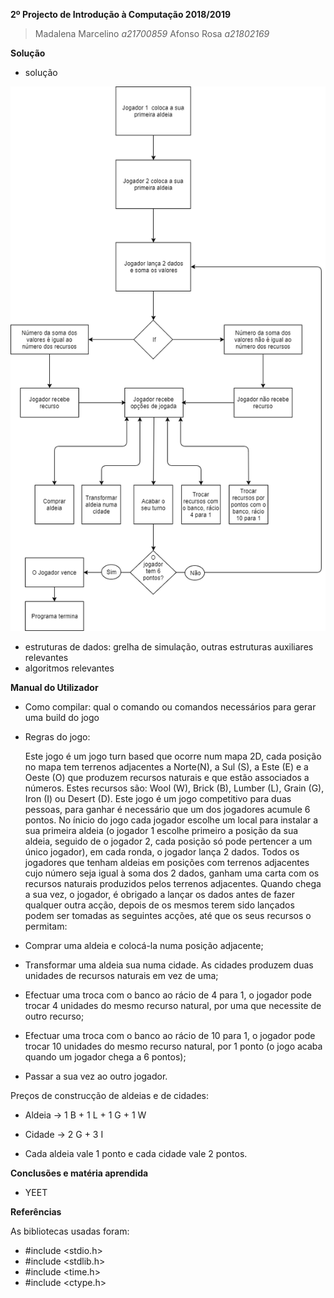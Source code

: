 ﻿**2º Projecto de Introdução à Computação 2018/2019**

> Madalena Marcelino *a21700859*
> Afonso Rosa *a21802169*

**Solução**

* solução


![Fluxograma](fluxograma.png)


* estruturas de dados: grelha de simulação, outras estruturas auxiliares 
relevantes
* algoritmos relevantes


**Manual do Utilizador**

* Como compilar: qual o comando ou comandos necessários para gerar uma 
build do jogo

* Regras do jogo:

	Este jogo é um jogo turn based que ocorre num mapa 2D, cada 
posição no mapa tem terrenos 
adjacentes a Norte(N), a Sul (S), a Este 
(E) e a Oeste (O) que produzem recursos naturais e que estão associados 
a números. Estes recursos são: Wool (W), Brick (B), Lumber (L), Grain 
(G), Iron (I) ou Desert (D). 
	Este jogo é um jogo competitivo para duas pessoas, para ganhar é 
necessário que um dos jogadores acumule 6 pontos.
	No ínicio do jogo cada jogador escolhe um local para instalar a 
sua primeira aldeia (o jogador 1 escolhe primeiro a posição da sua 
aldeia, seguido de o jogador 2, cada posição só pode pertencer a um 
único jogador), em cada ronda, o jogador lança 2 dados. Todos os 
jogadores que tenham aldeias em posições com terrenos adjacentes cujo 
número seja igual à soma dos 2 dados, ganham uma carta com os recursos 
naturais produzidos pelos terrenos adjacentes.
	Quando chega a sua vez, o jogador, é obrigado a lançar os dados 
antes de fazer qualquer outra acção, depois de os mesmos terem sido 
lançados podem ser tomadas as seguintes acções, até que os seus recursos o permitam:

* Comprar uma aldeia e colocá-la numa posição adjacente;
* Transformar uma aldeia sua numa cidade. As cidades produzem duas 
unidades de recursos naturais em vez de uma;
* Efectuar uma troca com o banco ao rácio de 4 para 1, o jogador pode 
trocar 4 unidades do mesmo recurso natural, por uma que necessite de 
outro recurso;
* Efectuar uma troca com o banco ao rácio de 10 para 1, o jogador pode 
trocar 10 unidades do mesmo recurso natural, por 1 ponto (o jogo 
acaba quando um jogador chega a 6 pontos);
* Passar a sua vez ao outro jogador. 

Preços de construcção de aldeias e de cidades:

* Aldeia -> 1 B  +  1 L  +  1 G  +  1 W
* Cidade -> 2 G  +  3 I

* Cada aldeia vale 1 ponto e cada cidade vale 2 pontos. 


**Conclusões e matéria aprendida**

* YEET


**Referências**

As bibliotecas usadas foram: 
* #include <stdio.h>
* #include <stdlib.h>
* #include <time.h>
* #include <ctype.h>



